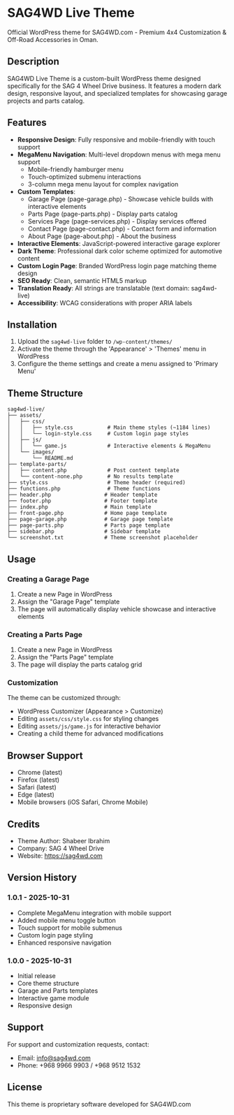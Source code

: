 # SAG4WD Live Theme

Official WordPress theme for SAG4WD.com - Premium 4x4 Customization & Off-Road Accessories in Oman.

## Description

SAG4WD Live Theme is a custom-built WordPress theme designed specifically for the SAG 4 Wheel Drive business. It features a modern dark design, responsive layout, and specialized templates for showcasing garage projects and parts catalog.

## Features

- **Responsive Design**: Fully responsive and mobile-friendly with touch support
- **MegaMenu Navigation**: Multi-level dropdown menus with mega menu support
  - Mobile-friendly hamburger menu
  - Touch-optimized submenu interactions
  - 3-column mega menu layout for complex navigation
- **Custom Templates**: 
  - Garage Page (page-garage.php) - Showcase vehicle builds with interactive elements
  - Parts Page (page-parts.php) - Display parts catalog
  - Services Page (page-services.php) - Display services offered
  - Contact Page (page-contact.php) - Contact form and information
  - About Page (page-about.php) - About the business
- **Interactive Elements**: JavaScript-powered interactive garage explorer
- **Dark Theme**: Professional dark color scheme optimized for automotive content
- **Custom Login Page**: Branded WordPress login page matching theme design
- **SEO Ready**: Clean, semantic HTML5 markup
- **Translation Ready**: All strings are translatable (text domain: sag4wd-live)
- **Accessibility**: WCAG considerations with proper ARIA labels

## Installation

1. Upload the `sag4wd-live` folder to `/wp-content/themes/`
2. Activate the theme through the 'Appearance' > 'Themes' menu in WordPress
3. Configure the theme settings and create a menu assigned to 'Primary Menu'

## Theme Structure

```
sag4wd-live/
├── assets/
│   ├── css/
│   │   ├── style.css           # Main theme styles (~1184 lines)
│   │   └── login-style.css     # Custom login page styles
│   ├── js/
│   │   └── game.js             # Interactive elements & MegaMenu
│   └── images/
│       └── README.md
├── template-parts/
│   ├── content.php             # Post content template
│   └── content-none.php        # No results template
├── style.css                   # Theme header (required)
├── functions.php               # Theme functions
├── header.php                 # Header template
├── footer.php                 # Footer template
├── index.php                  # Main template
├── front-page.php             # Home page template
├── page-garage.php            # Garage page template
├── page-parts.php             # Parts page template
├── sidebar.php                # Sidebar template
└── screenshot.txt             # Theme screenshot placeholder
```

## Usage

### Creating a Garage Page

1. Create a new Page in WordPress
2. Assign the "Garage Page" template
3. The page will automatically display vehicle showcase and interactive elements

### Creating a Parts Page

1. Create a new Page in WordPress
2. Assign the "Parts Page" template
3. The page will display the parts catalog grid

### Customization

The theme can be customized through:
- WordPress Customizer (Appearance > Customize)
- Editing `assets/css/style.css` for styling changes
- Editing `assets/js/game.js` for interactive behavior
- Creating a child theme for advanced modifications

## Browser Support

- Chrome (latest)
- Firefox (latest)
- Safari (latest)
- Edge (latest)
- Mobile browsers (iOS Safari, Chrome Mobile)

## Credits

- Theme Author: Shabeer Ibrahim
- Company: SAG 4 Wheel Drive
- Website: https://sag4wd.com

## Version History

### 1.0.1 - 2025-10-31
- Complete MegaMenu integration with mobile support
- Added mobile menu toggle button
- Touch support for mobile submenus
- Custom login page styling
- Enhanced responsive navigation

### 1.0.0 - 2025-10-31
- Initial release
- Core theme structure
- Garage and Parts templates
- Interactive game module
- Responsive design

## Support

For support and customization requests, contact:
- Email: info@sag4wd.com
- Phone: +968 9966 9903 / +968 9512 1532

## License

This theme is proprietary software developed for SAG4WD.com
